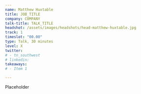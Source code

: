 ```yaml
---
name: Matthew Huxtable
title: JOB_TITLE
company: COMPANY
talk-title: TALK_TITLE
headshot: /assets/images/headshots/head-matthew-huxtable.jpg
track: 1
timeslot: "00.00"
type: Talk, 30 minutes
level: X
twitter:
# - tn_southwest 
# linkedin: 
takeaways:
# - Item 1

---
```


Placeholder
